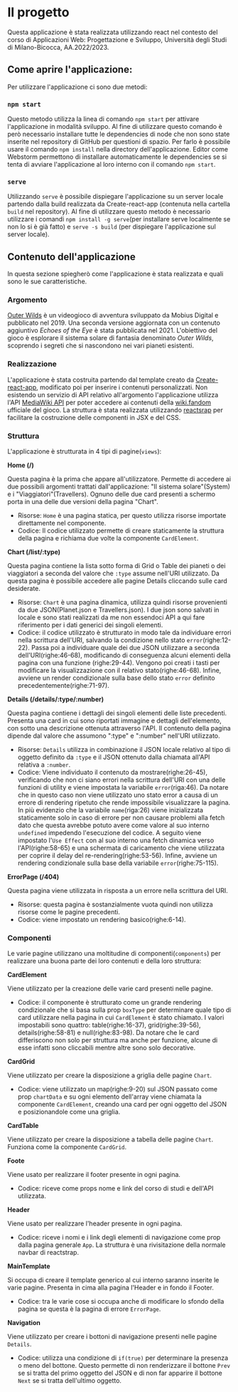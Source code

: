 # Il progetto

Questa applicazione è stata realizzata utilizzando react nel contesto del corso di Applicazioni Web: Progettazione e Sviluppo, 
Università degli Studi di Milano-Bicocca, AA.2022/2023.

## Come aprire l'applicazione:

Per utilizzare l'applicazione ci sono due metodi:

### `npm start`

Questo metodo utilizza la linea di comando `npm start` per attivare l'applicazione in modalità sviluppo. Al fine di utilizzare questo comando è però necessario installare tutte le dependencies di node che non sono state inserite nel repository di GitHub per questioni di spazio. Per farlo è possibile usare il comando `npm install` nella directory dell'applicazione. Editor come Webstorm permettono di installare automaticamente le dependencies se si tenta di avviare l'applicazione al loro interno con il comando `npm start`.

### `serve`

Utilizzando `serve` è possibile dispiegare l'applicazione su un server locale partendo dalla build realizzata da Create-react-app (contenuta nella cartella `build` nel repository). Al fine di utilizzare questo metodo è necessario utilizzare i comandi `npm install -g serve`(per installare serve localmente se non lo si è già fatto) e `serve -s build` (per dispiegare l'applicazione sul server locale).


## Contenuto dell'applicazione

In questa sezione spiegherò come l'applicazione è stata realizzata e quali sono le sue caratteristiche.

### Argomento

[Outer Wilds](https://www.mobiusdigitalgames.com/outer-wilds.html) è un videogioco di avventura sviluppato da Mobius Digital e pubblicato nel 2019. Una seconda versione aggiornata con un contenuto aggiuntivo *Echoes of the Eye* è stata pubblicata nel 2021. L'obiettivo del gioco è esplorare il sistema solare di fantasia denominato *Outer Wilds*, scoprendo i segreti che si nascondono nei vari pianeti esistenti.

### Realizzazione

L'applicazione è stata costruita partendo dal template creato da [Create-react-app](https://create-react-app.dev/), modificato poi per inserire i contenuti personalizzati. Non esistendo un servizio di API relativo all'argomento l'applicazione utilizza l'API [MediaWiki API](https://www.mediawiki.org/wiki/API:Main_page) per poter accedere ai contenuti della [wiki.fandom](https://outerwilds.fandom.com/wiki/Outer_Wilds_Wiki) ufficiale del gioco. La struttura è stata realizzata utilizzando [reactsrap](https://reactstrap.github.io/?path=/story/home-installation--page) per facilitare la costruzione delle componenti in JSX e del CSS.

### Struttura

L'applicazione è strutturata in 4 tipi di pagine(`views`):


**Home (/)**

Questa pagina è la prima che appare all'utilizzatore. Permette di accedere ai due possibili argomenti trattati dall'applicazione: "Il sistema solare"(System) e i "Viaggiatori"(Travellers). Ognuno delle due card presenti a schermo porta in una delle due versioni della pagina "Chart".

- Risorse: `Home` è una pagina statica, per questo utilizza risorse importate direttamente nel componente.
- Codice: Il codice utilizzato permette di creare staticamente la struttura della pagina e richiama due volte la componente `CardElement`.


**Chart (/list/:type)**

Questa pagina contiene la lista sotto forma di Grid o Table dei pianeti o dei viaggiatori a seconda del valore che `:type` assume nell'URI utilizzato. 
Da questa pagina è possibile accedere alle pagine Details cliccando sulle card desiderate.

- Risorse: `Chart` è una pagina dinamica, utilizza quindi risorse provenienti da due JSON(Planet.json e Travellers.json). I due json sono salvati in locale e sono stati realizzati da me non essendoci API a qui fare riferimento per i dati generici dei singoli elementi.
- Codice: il codice utilizzato è strutturato in modo tale da individuare errori nella scrittura dell'URI, salvando la condizione nello stato `error`(righe:12-22). Passa poi a individuare quale dei due JSON utilizzare a seconda dell'URI(righe:46-68), modificando di conseguenza alcuni elementi della pagina con una funzione (righe:29-44). Vengono poi creati i tasti per modificare la visualizzazione con il relativo stato(righe:46-68). Infine, avviene un render condizionale sulla base dello stato `error` definito precedentemente(righe:71-97).


**Details (/details/:type/:number)**

Questa pagina contiene i dettagli dei singoli elementi delle liste precedenti. Presenta una card in cui sono riportati immagine e dettagli dell'elemento, con sotto una descrizione ottenuta attraverso l'API. Il contenuto della pagina dipende dal valore che assumono ":type" e ":number" nell'URI utilizzato.

- Risorse: `Details` utilizza in combinazione il JSON locale relativo al tipo di oggetto definito da `:type` e il JSON ottenuto dalla chiamata all'API relativa a `:number`.
- Codice: Viene individuato il contenuto da mostrare(righe:26-45), verificando che non ci siano errori nella scrittura dell'URI con una delle funzioni di utility e viene impostata la variabile `error`(riga:46). Da notare che in questo caso non viene utilizzato uno stato error a causa di un errore di rendering ripetuto che rende impossibile visualizzare la pagina. In più evidenzio che la variabile `name`(riga:26) viene inizializzata staticamente solo in caso di errore per non causare problemi alla fetch dato che questa avrebbe potuto avere come valore al suo interno `undefined` impedendo l'esecuzione del codice. A seguito viene impostato l'`Use Effect` con al suo interno una fetch dinamica verso l'API(righe:58-65) e una schermata di caricamento che viene utilizzata per coprire il delay del re-rendering(righe:53-56). Infine, avviene un rendering condizionale sulla base della variabile `error`(righe:75-115).


**ErrorPage (/404)**

Questa pagina viene utilizzata in risposta a un errore nella scrittura del URI.

- Risorse: questa pagina è sostanzialmente vuota quindi non utilizza risorse come le pagine precedenti.
- Codice: viene impostato un rendering basico(righe:6-14).


### Componenti

Le varie pagine utilizzano una moltitudine di componenti(`components`) per realizzare una buona parte dei loro contenuti e della loro struttura:


**CardElement**

Viene utilizzato per la creazione delle varie card presenti nelle pagine.

- Codice: il componente è strutturato come un grande rendering condizionale che si basa sulla prop `boxType` per determinare quale tipo di card utilizzare nella pagina in cui `CardElement` è stato chiamato. I valori impostabili sono quattro: table(righe:16-37), grid(righe:39-56), details(righe:58-81) e null(righe:83-98). Da notare che le card differiscono non solo per struttura ma anche per funzione, alcune di esse infatti sono cliccabili mentre altre sono solo decorative.


**CardGrid**

Viene utilizzato per creare la disposizione a griglia delle pagine `Chart`.

- Codice: viene utilizzato un map(righe:9-20) sul JSON passato come prop `chartData` e su ogni elemento dell'array viene chiamata la componente `CardElement`, creando una card per ogni oggetto del JSON e posizionandole come una griglia.


**CardTable**

Viene utilizzato per creare la disposizione a tabella delle pagine `Chart`. Funziona come la componente `CardGrid`.


**Foote**

Viene usato per realizzare il footer presente in ogni pagina.

- Codice: riceve come props nome e link del corso di studi e dell'API utilizzata.


**Header**

Viene usato per realizzare l'header presente in ogni pagina.

- Codice: riceve i nomi e i link degli elementi di navigazione come prop dalla pagina generale `App`. La struttura è una rivisitazione della normale navbar di reactstrap.


**MainTemplate**

Si occupa di creare il template generico al cui interno saranno inserite le varie pagine. Presenta in cima alla pagina l'Header e in fondo il Footer.

- Codice: tra le varie cose si occupa anche di modificare lo sfondo della pagina se questa è la pagina di errore `ErrorPage`.


**Navigation**

Viene utilizzato per creare i bottoni di navigazione presenti nelle pagine `Details`.

- Codice: utilizza una condizione di `if(true)` per determinare la presenza o meno del bottone. Questo permette di non renderizzare il bottone `Prev` se si tratta del primo oggetto del JSON e di non far apparire il bottone `Next` se si tratta dell'ultimo oggetto.
